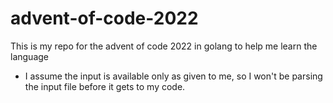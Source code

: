 # advent-of-code-2022

This is my repo for the advent of code 2022 in golang to help me learn the language

 - I assume the input is available only as given to me, so I won't be parsing the input file before it gets to my code.